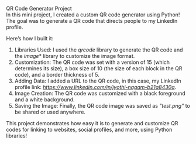 QR Code Generator Project  
In this mini project, I created a custom QR code generator using Python! The goal was to generate a QR code that directs people to my LinkedIn profile. 

Here’s how I built it:

1. Libraries Used: I used the *qrcode* library to generate the QR code and the *image** library to customize the image format.
2. Customization: The QR code was set with a version of 15 (which determines its size), a box size of 10 (the size of each block in the QR code), and a border thickness of 5.
3. Adding Data: I added a URL to the QR code, in this case, my LinkedIn profile link: *https://www.linkedin.com/in/jyothi-nagam-b21a8430a*.
4. Image Creation: The QR code was customized with a black foreground and a white background.
5. Saving the Image: Finally, the QR code image was saved as *"test.png"* to be shared or used anywhere.

This project demonstrates how easy it is to generate and customize QR codes for linking to websites, social profiles, and more, using Python libraries!
